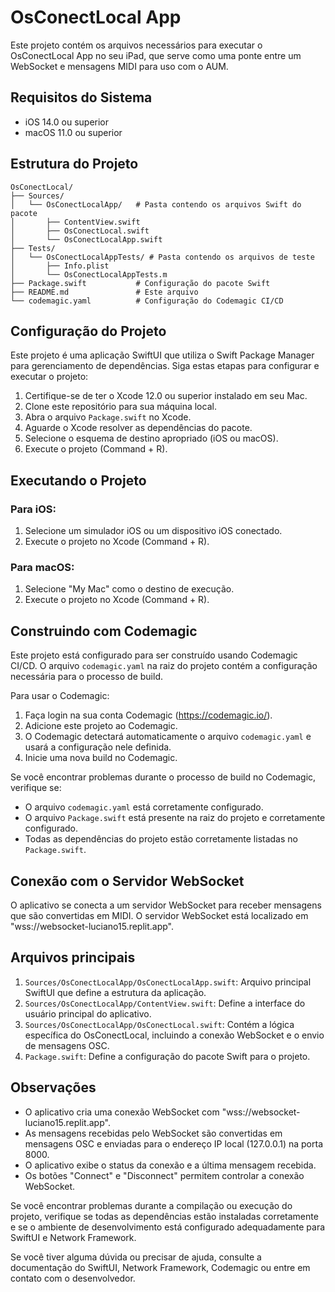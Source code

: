 # OsConectLocal App

Este projeto contém os arquivos necessários para executar o OsConectLocal App no seu iPad, que serve como uma ponte entre um WebSocket e mensagens MIDI para uso com o AUM.

## Requisitos do Sistema

- iOS 14.0 ou superior
- macOS 11.0 ou superior

## Estrutura do Projeto

```
OsConectLocal/
├── Sources/
│   └── OsConectLocalApp/   # Pasta contendo os arquivos Swift do pacote
│       ├── ContentView.swift
│       ├── OsConectLocal.swift
│       └── OsConectLocalApp.swift
├── Tests/
│   └── OsConectLocalAppTests/ # Pasta contendo os arquivos de teste
│       ├── Info.plist
│       └── OsConectLocalAppTests.m
├── Package.swift           # Configuração do pacote Swift
├── README.md               # Este arquivo
└── codemagic.yaml          # Configuração do Codemagic CI/CD
```

## Configuração do Projeto

Este projeto é uma aplicação SwiftUI que utiliza o Swift Package Manager para gerenciamento de dependências. Siga estas etapas para configurar e executar o projeto:

1. Certifique-se de ter o Xcode 12.0 ou superior instalado em seu Mac.
2. Clone este repositório para sua máquina local.
3. Abra o arquivo `Package.swift` no Xcode.
4. Aguarde o Xcode resolver as dependências do pacote.
5. Selecione o esquema de destino apropriado (iOS ou macOS).
6. Execute o projeto (Command + R).

## Executando o Projeto

### Para iOS:

1. Selecione um simulador iOS ou um dispositivo iOS conectado.
2. Execute o projeto no Xcode (Command + R).

### Para macOS:

1. Selecione "My Mac" como o destino de execução.
2. Execute o projeto no Xcode (Command + R).

## Construindo com Codemagic

Este projeto está configurado para ser construído usando Codemagic CI/CD. O arquivo `codemagic.yaml` na raiz do projeto contém a configuração necessária para o processo de build.

Para usar o Codemagic:

1. Faça login na sua conta Codemagic (https://codemagic.io/).
2. Adicione este projeto ao Codemagic.
3. O Codemagic detectará automaticamente o arquivo `codemagic.yaml` e usará a configuração nele definida.
4. Inicie uma nova build no Codemagic.

Se você encontrar problemas durante o processo de build no Codemagic, verifique se:

- O arquivo `codemagic.yaml` está corretamente configurado.
- O arquivo `Package.swift` está presente na raiz do projeto e corretamente configurado.
- Todas as dependências do projeto estão corretamente listadas no `Package.swift`.

## Conexão com o Servidor WebSocket

O aplicativo se conecta a um servidor WebSocket para receber mensagens que são convertidas em MIDI. O servidor WebSocket está localizado em "wss://websocket-luciano15.replit.app".

## Arquivos principais

1. `Sources/OsConectLocalApp/OsConectLocalApp.swift`: Arquivo principal SwiftUI que define a estrutura da aplicação.
2. `Sources/OsConectLocalApp/ContentView.swift`: Define a interface do usuário principal do aplicativo.
3. `Sources/OsConectLocalApp/OsConectLocal.swift`: Contém a lógica específica do OsConectLocal, incluindo a conexão WebSocket e o envio de mensagens OSC.
4. `Package.swift`: Define a configuração do pacote Swift para o projeto.

## Observações

- O aplicativo cria uma conexão WebSocket com "wss://websocket-luciano15.replit.app".
- As mensagens recebidas pelo WebSocket são convertidas em mensagens OSC e enviadas para o endereço IP local (127.0.0.1) na porta 8000.
- O aplicativo exibe o status da conexão e a última mensagem recebida.
- Os botões "Connect" e "Disconnect" permitem controlar a conexão WebSocket.

Se você encontrar problemas durante a compilação ou execução do projeto, verifique se todas as dependências estão instaladas corretamente e se o ambiente de desenvolvimento está configurado adequadamente para SwiftUI e Network Framework.

Se você tiver alguma dúvida ou precisar de ajuda, consulte a documentação do SwiftUI, Network Framework, Codemagic ou entre em contato com o desenvolvedor.
